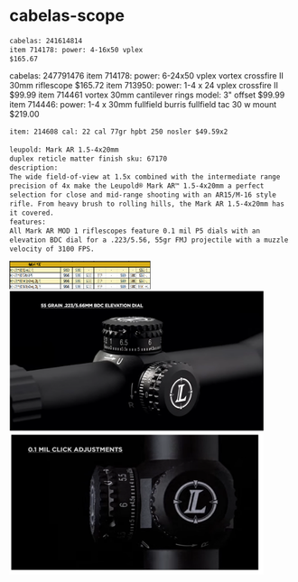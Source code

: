 # cabelas-scope
```
cabelas: 241614814
item 714178: power: 4-16x50 vplex
$165.67
```
cabelas: 247791476
item 714178: power: 6-24x50 vplex 
vortex crossfire II 30mm riflescope
$165.72
item 713950: power: 1-4 x 24 vplex crossfire II
$99.99
item 714461 vortex 30mm cantilever rings model: 3" offset $99.99
item 714446: power: 1-4 x 30mm fullfield burris fullfield tac 30 w mount $219.00 
```
item: 214608 cal: 22 cal 77gr hpbt 250 nosler $49.59x2

leupold: Mark AR 1.5-4x20mm
duplex reticle matter finish sku: 67170
description:
The wide field-of-view at 1.5x combined with the intermediate range precision of 4x make the Leupold® Mark AR™ 1.5-4x20mm a perfect selection for close and mid-range shooting with an AR15/M-16 style rifle. From heavy brush to rolling hills, the Mark AR 1.5-4x20mm has it covered.
features:
All Mark AR MOD 1 riflescopes feature 0.1 mil P5 dials with an elevation BDC dial for a .223/5.56, 55gr FMJ projectile with a muzzle velocity of 3100 FPS.

```
<img src="https://github.com/cgpeanut/cabelas-scopes/blob/master/images/mark-ar-mod1.png" alt="IMAGE ALT TEXT HERE" width="250" height="50" /></a>
<img src="https://github.com/cgpeanut/cabelas-scopes/blob/master/images/bdc-elevation-dial.png" alt="IMAGE ALT TEXT HERE" width="450" height="250" /></a>
<img src="https://github.com/cgpeanut/cabelas-scopes/blob/master/images/mil-click-adj.png" alt="IMAGE ALT TEXT HERE" width="450" height="250" /></a>



